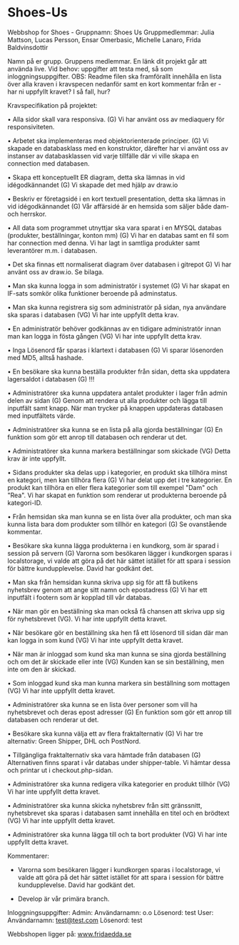 # Shoes-Us
Webbshop for Shoes - 
Gruppnamn: Shoes Us
Gruppmedlemmar: Julia Mattson, Lucas Persson, Ensar Omerbasic, Michelle Lanaro, Frida Baldvinsdottir

Namn på er grupp.
Gruppens medlemmar.
En länk dit projekt går att använda live.
Vid behov: uppgifter att testa med, så som inloggningsuppgifter.
OBS: Readme filen ska framförallt innehålla en lista över alla kraven i kravspecen nedanför samt
en kort kommentar från er - har ni uppfyllt kravet? I så fall, hur?

Kravspecifikation på projektet:

• Alla sidor skall vara responsiva. (G)
Vi har använt oss av mediaquery för responsiviteten.

• Arbetet ska implementeras med objektorienterade principer. (G)
Vi skapade en databasklass med en konstruktor, därefter har vi använt oss av instanser av databasklassen vid varje tillfälle där vi ville skapa en connection med databasen. 

• Skapa ett konceptuellt ER diagram, detta ska lämnas in vid idégodkännandet (G)
Vi skapade det med hjälp av draw.io

• Beskriv er företagsidé i en kort textuell presentation, detta ska lämnas in vid
idégodkännandet (G)
Vår affärsidé är en hemsida som säljer både dam- och herrskor.

• All data som programmet utnyttjar ska vara sparat i en MYSQL databas (produkter,
beställningar, konton mm) (G)
Vi har en databas samt en fil som har connection med denna. Vi har lagt in samtliga produkter samt leverantörer m.m. i databasen.

• Det ska finnas ett normaliserat diagram över databasen i gitrepot G)
Vi har använt oss av draw.io. Se bilaga. 

• Man ska kunna logga in som administratör i systemet (G)
Vi har skapat en IF-sats somkör olika funktioner beroende på adminstatus.

• Man ska kunna registrera sig som administratör på sidan, nya användare ska sparas i
databasen (VG)
Vi har inte uppfyllt detta krav.

• En administratör behöver godkännas av en tidigare administratör innan man kan logga
in fösta gången (VG)
Vi har inte uppfyllt detta krav.

• Inga Lösenord får sparas i klartext i databasen (G)
Vi sparar lösenorden med MD5, alltså hashade.

• En besökare ska kunna beställa produkter från sidan, detta ska uppdatera lagersaldot i
databasen (G)
!!!

• Administratörer ska kunna uppdatera antalet produkter i lager från admin delen av sidan
(G)
Genom att rendera ut alla produkter och lägga till inputfält samt knapp. När man trycker på knappen uppdateras databasen med inputfältets värde.

• Administratörer ska kunna se en lista på alla gjorda beställningar (G)
En funktion som gör ett anrop till databasen och renderar ut det.

• Administratörer ska kunna markera beställningar som skickade (VG)
Detta krav är inte uppfyllt.

• Sidans produkter ska delas upp i kategorier, en produkt ska tillhöra minst en kategori,
men kan tillhöra flera (G)
Vi har delat upp det i tre kategorier. En produkt kan tillhöra en eller flera kategorier som till exempel "Dam" och "Rea". Vi har skapat en funktion som renderar ut produkterna beroende på kategori-ID.

• Från hemsidan ska man kunna se en lista över alla produkter, och man ska kunna lista
bara dom produkter som tillhör en kategori (G)
Se ovanstående kommentar.

• Besökare ska kunna lägga produkterna i en kundkorg, som är sparad i session på
servern (G)
Varorna som besökaren lägger i kundkorgen sparas i localstorage, vi valde att göra på det här sättet istället för att spara i session för bättre kundupplevelse. David har godkänt det.

• Man ska från hemsidan kunna skriva upp sig för att få butikens nyhetsbrev genom att
ange sitt namn och epostadress (G)
Vi har ett inputfält i footern som är kopplad till vår databas.

• När man gör en beställning ska man också få chansen att skriva upp sig för
nyhetsbrevet (VG).
Vi har inte uppfyllt detta kravet.

• När besökare gör en beställning ska hen få ett lösenord till sidan där man kan logga in
som kund (VG)
Vi har inte uppfyllt detta kravet.

• När man är inloggad som kund ska man kunna se sina gjorda beställning och om det är
skickade eller inte (VG)
Kunden kan se sin beställning, men inte om den är skickad.

• Som inloggad kund ska man kunna markera sin beställning som mottagen (VG)
Vi har inte uppfyllt detta kravet.

• Administratörer ska kunna se en lista över personer som vill ha nyhetsbrevet och deras
epost adresser (G)
En funktion som gör ett anrop till databasen och renderar ut det.

• Besökare ska kunna välja ett av flera fraktalternativ (G)
Vi har tre alternativ: Green Shipper, DHL och PostNord. 

• Tillgängliga fraktalternativ ska vara hämtade från databasen (G)
Alternativen finns sparat i vår databas under shipper-table. Vi hämtar dessa och printar ut i checkout.php-sidan.

• Administratörer ska kunna redigera vilka kategorier en produkt tillhör (VG)
Vi har inte uppfyllt detta kravet.

• Administratörer ska kunna skicka nyhetsbrev från sitt gränssnitt, nyhetsbrevet ska
sparas i databasen samt innehålla en titel och en brödtext (VG)
Vi har inte uppfyllt detta kravet.

• Administratörer ska kunna lägga till och ta bort produkter (VG)
Vi har inte uppfyllt detta kravet.



Kommentarer:
* Varorna som besökaren lägger i kundkorgen sparas i localstorage, vi valde att göra på det här sättet istället för att spara i session för bättre kundupplevelse. David har godkänt det.

* Develop är vår primära branch.

Inloggningsuppgifter:
Admin:
Användarnamn: o.o
Lösenord: test
User:
Användarnamn: test@test.com
Lösenord: test

Webbshopen ligger på: www.fridaedda.se
